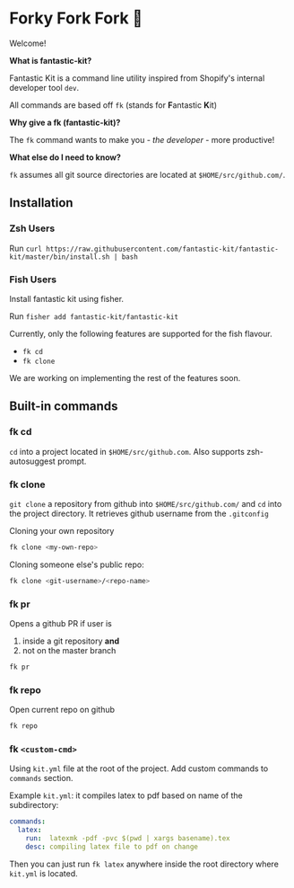 # Forky Fork Fork 🍴

Welcome!

**What is fantastic-kit?**

Fantastic Kit is a command line utility inspired from Shopify's internal developer tool `dev`.

All commands are based off `fk` (stands for **F**antastic **K**it)

**Why give a fk (fantastic-kit)?**

The `fk` command wants to make you *- the developer -* more productive! 

**What else do I need to know?**

`fk` assumes all git source directories are located at `$HOME/src/github.com/`.



## Installation

### Zsh Users

Run `curl https://raw.githubusercontent.com/fantastic-kit/fantastic-kit/master/bin/install.sh | bash`

### Fish Users

Install fantastic kit using fisher. 

Run `fisher add fantastic-kit/fantastic-kit`

Currently, only the following features are supported for the fish flavour. 

- `fk cd`
- `fk clone`

We are working on implementing the rest of the features soon.

## Built-in commands

### fk cd

`cd` into a project located in `$HOME/src/github.com`. Also supports zsh-autosuggest prompt.

### fk clone

`git clone` a repository from github into `$HOME/src/github.com/` and `cd` into the project directory. It retrieves github username from the `.gitconfig` 

Cloning your own repository

```bash
fk clone <my-own-repo>
```

Cloning someone else's public repo:

```bash
fk clone <git-username>/<repo-name>
```

### fk pr

Opens a github PR if user is

1. inside a git repository **and**
2. not on the master branch

```bash
fk pr
```

### fk repo

Open current repo on github

``` bash
fk repo
```

### fk `<custom-cmd>`

Using `kit.yml` file at the root of the project. Add custom commands to `commands` section.

Example `kit.yml`: it compiles latex to pdf based on name of the subdirectory:

```yaml
commands:
  latex:
    run:  latexmk -pdf -pvc $(pwd | xargs basename).tex
    desc: compiling latex file to pdf on change
```

Then you can just run `fk latex` anywhere inside the root directory where `kit.yml` is located.
